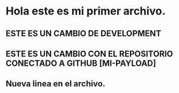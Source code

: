 # Hola este es mi primer archivo.

## ESTE ES UN CAMBIO DE DEVELOPMENT

## ESTE ES UN CAMBIO CON EL REPOSITORIO CONECTADO A GITHUB [MI-PAYLOAD]

## Nueva linea en el archivo.
